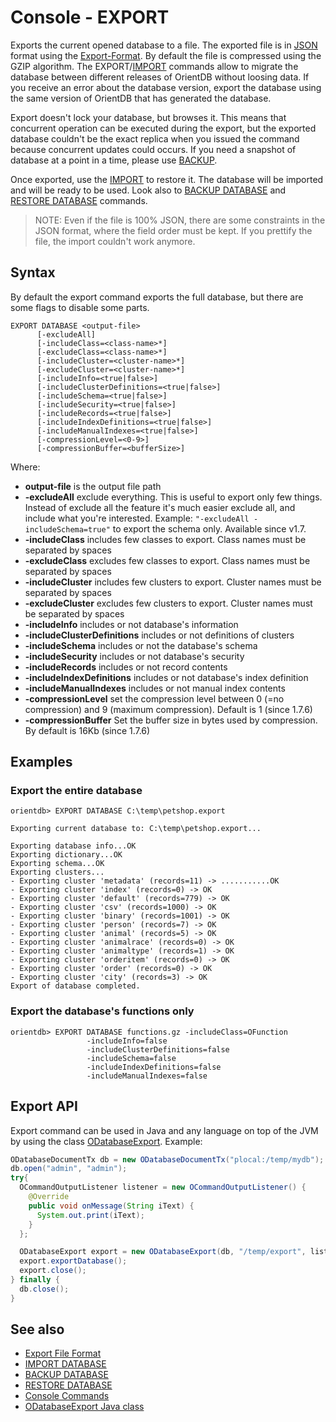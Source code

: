 # Console - EXPORT

Exports the current opened database to a file. The exported file is in [JSON](http://en.wikipedia.org/wiki/JSON) format using the [Export-Format](Export-Format.md). By default the file is compressed using the GZIP algorithm. The EXPORT/[IMPORT](Console-Command-Import.md) commands allow to migrate the database between different releases of OrientDB without loosing data. If you receive an error about the database version, export the database using the same version of OrientDB that has generated the database.

Export doesn't lock your database, but browses it. This means that concurrent operation can be executed during the export, but the exported database couldn't be the exact replica when you issued the command because concurrent updates could occurs. If you need a snapshot of database at a point in a time, please use [BACKUP](Console-Command-Backup.md).

Once exported, use the [IMPORT](Console-Command-Import.md) to restore it. The database will be imported and will be ready to be used. Look also to [BACKUP DATABASE](Console-Command-Backup.md) and [RESTORE DATABASE](Console-Command-Restore.md) commands.

>NOTE: Even if the file is 100% JSON, there are some constraints in the JSON format, where the field order must be kept. If you prettify the file, the import couldn't work anymore.

## Syntax
By default the export command exports the full database, but there are some flags to disable some parts.

```
EXPORT DATABASE <output-file>
      [-excludeAll]
      [-includeClass=<class-name>*]
      [-excludeClass=<class-name>*]
      [-includeCluster=<cluster-name>*]
      [-excludeCluster=<cluster-name>*]
      [-includeInfo=<true|false>]
      [-includeClusterDefinitions=<true|false>]
      [-includeSchema=<true|false>]
      [-includeSecurity=<true|false>]
      [-includeRecords=<true|false>]
      [-includeIndexDefinitions=<true|false>]
      [-includeManualIndexes=<true|false>]
      [-compressionLevel=<0-9>]
      [-compressionBuffer=<bufferSize>]
```

Where:
- **output-file** is the output file path
- **-excludeAll** exclude everything. This is useful to export only few things. Instead of exclude all the feature it's much easier exclude all, and include what you're interested. Example: ```"-excludeAll -includeSchema=true"``` to export the schema only. Available since v1.7.
- **-includeClass** includes few classes to export. Class names must be separated by spaces
- **-excludeClass** excludes few classes to export. Class names must be separated by spaces
- **-includeCluster** includes few clusters to export. Cluster names must be separated by spaces
- **-excludeCluster** excludes few clusters to export. Cluster names must be separated by spaces
- **-includeInfo** includes or not database's information
- **-includeClusterDefinitions** includes or not definitions of clusters
- **-includeSchema** includes or not the database's schema
- **-includeSecurity** includes or not database's security
- **-includeRecords** includes or not record contents
- **-includeIndexDefinitions** includes or not database's index definition
- **-includeManualIndexes** includes or not manual index contents
- **-compressionLevel** set the compression level between 0 (=no compression) and 9 (maximum compression). Default is 1 (since 1.7.6)
- **-compressionBuffer** Set the buffer size in bytes used by compression. By default is 16Kb (since 1.7.6)

## Examples ##

### Export the entire database ###
```
orientdb> EXPORT DATABASE C:\temp\petshop.export

Exporting current database to: C:\temp\petshop.export...

Exporting database info...OK
Exporting dictionary...OK
Exporting schema...OK
Exporting clusters...
- Exporting cluster 'metadata' (records=11) -> ...........OK
- Exporting cluster 'index' (records=0) -> OK
- Exporting cluster 'default' (records=779) -> OK
- Exporting cluster 'csv' (records=1000) -> OK
- Exporting cluster 'binary' (records=1001) -> OK
- Exporting cluster 'person' (records=7) -> OK
- Exporting cluster 'animal' (records=5) -> OK
- Exporting cluster 'animalrace' (records=0) -> OK
- Exporting cluster 'animaltype' (records=1) -> OK
- Exporting cluster 'orderitem' (records=0) -> OK
- Exporting cluster 'order' (records=0) -> OK
- Exporting cluster 'city' (records=3) -> OK
Export of database completed.
```
### Export the database's functions only ###
```
orientdb> EXPORT DATABASE functions.gz -includeClass=OFunction
                 -includeInfo=false
                 -includeClusterDefinitions=false
                 -includeSchema=false
                 -includeIndexDefinitions=false
                 -includeManualIndexes=false
```

## Export API
Export command can be used in Java and any language on top of the JVM by using the class [ODatabaseExport](https://github.com/orientechnologies/orientdb/blob/master/core/src/main/java/com/orientechnologies/orient/core/db/tool/ODatabaseExport.java). Example:

```java
ODatabaseDocumentTx db = new ODatabaseDocumentTx("plocal:/temp/mydb");
db.open("admin", "admin");
try{
  OCommandOutputListener listener = new OCommandOutputListener() {
    @Override
    public void onMessage(String iText) {
      System.out.print(iText);
    }
  };

  ODatabaseExport export = new ODatabaseExport(db, "/temp/export", listener);
  export.exportDatabase();
  export.close();
} finally {
  db.close();
}
```

## See also
- [Export File Format](Export-Format.md)
- [IMPORT DATABASE](Console-Command-Import.md)
- [BACKUP DATABASE](Console-Command-Backup.md)
- [RESTORE DATABASE](Console-Command-Restore.md)
- [Console Commands](Console-Commands.md)
- [ODatabaseExport Java class](https://github.com/orientechnologies/orientdb/blob/master/core/src/main/java/com/orientechnologies/orient/core/db/tool/ODatabaseExport.java)
